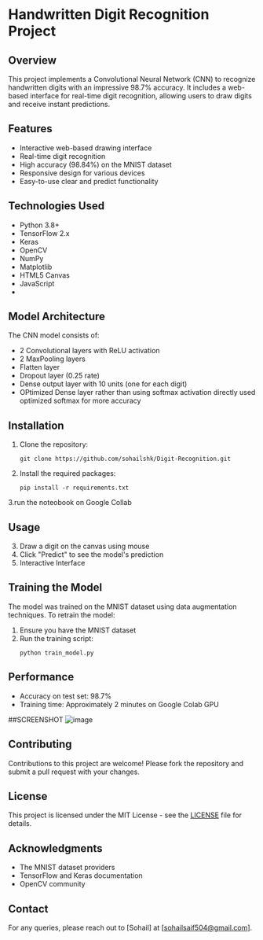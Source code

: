 # Handwritten Digit Recognition Project

## Overview
This project implements a Convolutional Neural Network (CNN) to recognize handwritten digits with an impressive 98.7% accuracy. It includes a web-based interface for real-time digit recognition, allowing users to draw digits and receive instant predictions.

## Features
- Interactive web-based drawing interface
- Real-time digit recognition
- High accuracy (98.84%) on the MNIST dataset
- Responsive design for various devices
- Easy-to-use clear and predict functionality

## Technologies Used
- Python 3.8+
- TensorFlow 2.x
- Keras
- OpenCV
- NumPy
- Matplotlib
- HTML5 Canvas
- JavaScript
- 
## Model Architecture
The CNN model consists of:
- 2 Convolutional layers with ReLU activation
- 2 MaxPooling layers
- Flatten layer
- Dropout layer (0.25 rate)
- Dense output layer with 10 units (one for each digit)
- OPtimized Dense layer rather than using softmax activation directly used optimized softmax for more accuracy

## Installation
1. Clone the repository:
   ```
   git clone https://github.com/sohailshk/Digit-Recognition.git
   ```
2. Install the required packages:
   ```
   pip install -r requirements.txt
   ```
3.run the noteobook on Google Collab

## Usage
3. Draw a digit on the canvas using mouse
5. Click "Predict" to see the model's prediction
6. Interactive Interface

## Training the Model
The model was trained on the MNIST dataset using data augmentation techniques. To retrain the model:
1. Ensure you have the MNIST dataset
2. Run the training script:
   ```
   python train_model.py
   ```

## Performance
- Accuracy on test set: 98.7%
- Training time: Approximately 2 minutes on Google Colab GPU

##SCREENSHOT
![image](https://github.com/user-attachments/assets/7e10aaa1-f83b-45c4-b1ff-904621a89222)



## Contributing
Contributions to this project are welcome! Please fork the repository and submit a pull request with your changes.

## License
This project is licensed under the MIT License - see the [LICENSE](LICENSE) file for details.

## Acknowledgments
- The MNIST dataset providers
- TensorFlow and Keras documentation
- OpenCV community

## Contact
For any queries, please reach out to [Sohail] at [sohailsaif504@gmail.com].
